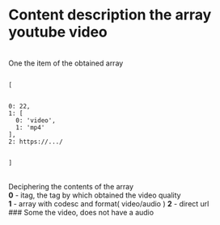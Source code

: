 # Content description the array youtube video
<br>
One the item of the obtained array
<br>
<pre><code>
[
<br>
0: 22,
1: [
  0: 'video',
  1: 'mp4'
],
2: https://.../
<br>
]
</code></pre>
<br>
Deciphering the contents of the array<br>
<b>0</b> - itag, the tag by which obtained the video quality<br>
<b>1</b> - array with codesc and format( video/audio )
<b>2</b> - direct url<br>
### Some the video, does not have a audio
